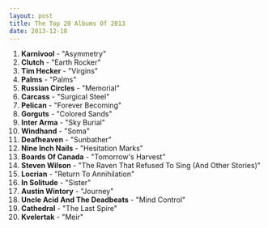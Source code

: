 ```yaml
---
layout: post
title: The Top 20 Albums Of 2013
date: 2013-12-18
---
```


1. **Karnivool** - "Asymmetry"
2. **Clutch** - "Earth Rocker"
3. **Tim Hecker** - "Virgins"
4. **Palms** - "Palms"
5. **Russian Circles** - "Memorial"
6. **Carcass** - "Surgical Steel"
7. **Pelican** - "Forever Becoming"
8. **Gorguts** - "Colored Sands"
9. **Inter Arma** - "Sky Burial"
10. **Windhand** - "Soma"
11. **Deafheaven** - "Sunbather"
12. **Nine Inch Nails** - "Hesitation Marks"
13. **Boards Of Canada** - "Tomorrow's Harvest"
14. **Steven Wilson** - "The Raven That Refused To Sing (And Other Stories)"
15. **Locrian** - "Return To Annihilation"
16. **In Solitude** - "Sister"
17. **Austin Wintory** - "Journey"
18. **Uncle Acid And The Deadbeats** - "Mind Control"
19. **Cathedral** - "The Last Spire"
20. **Kvelertak** - "Meir"


